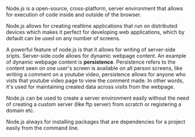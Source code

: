 Node.js is a open-source, cross-platform, server environment that allows for execution of code inside and outside of the browser.

Node.js allows for creating realtime applications that run on distributed devices which makes it perfect for developing web applications, which by default can be used on any number of screens. 


A powerful feature of node.js is that it allows for writing of server-side sripts. Server-side code allows for dynamic webpage content. An example of dynamic webpage content is **persistence**. Persistence refers to the content seen on one user's screen is available on all person screens, like writing a comment on a youtube video, persistence allows for anyone who vists that youtube video page to view the comment made. In other words, it's used for maintaining created data across visits from the webpage. 


Node.js can be used to create a server environment easily without the need of creating a custom server (like ftp server) from scratch or registering a domain etc.

Node.js always for installing packages that are dependencies for a project easily from the command line.